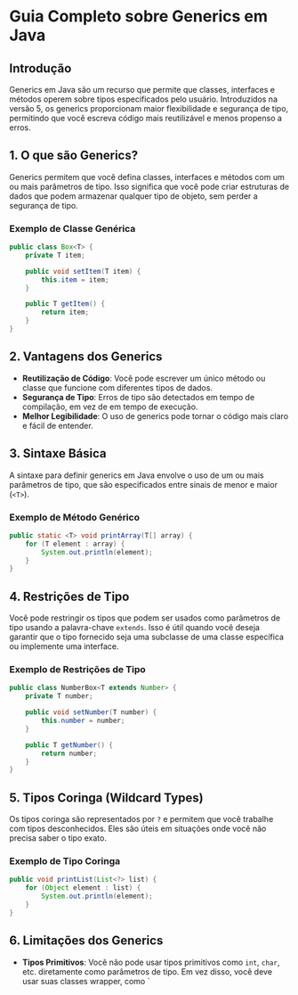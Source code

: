 
# Guia Completo sobre Generics em Java

## Introdução

Generics em Java são um recurso que permite que classes, interfaces e métodos operem sobre tipos especificados pelo usuário. Introduzidos na versão 5, os generics proporcionam maior flexibilidade e segurança de tipo, permitindo que você escreva código mais reutilizável e menos propenso a erros.

## 1. O que são Generics?

Generics permitem que você defina classes, interfaces e métodos com um ou mais parâmetros de tipo. Isso significa que você pode criar estruturas de dados que podem armazenar qualquer tipo de objeto, sem perder a segurança de tipo.

### Exemplo de Classe Genérica

```java
public class Box<T> {
    private T item;

    public void setItem(T item) {
        this.item = item;
    }

    public T getItem() {
        return item;
    }
}
```

## 2. Vantagens dos Generics

- **Reutilização de Código**: Você pode escrever um único método ou classe que funcione com diferentes tipos de dados.
- **Segurança de Tipo**: Erros de tipo são detectados em tempo de compilação, em vez de em tempo de execução.
- **Melhor Legibilidade**: O uso de generics pode tornar o código mais claro e fácil de entender.

## 3. Sintaxe Básica

A sintaxe para definir generics em Java envolve o uso de um ou mais parâmetros de tipo, que são especificados entre sinais de menor e maior (`<T>`).

### Exemplo de Método Genérico

```java
public static <T> void printArray(T[] array) {
    for (T element : array) {
        System.out.println(element);
    }
}
```

## 4. Restrições de Tipo

Você pode restringir os tipos que podem ser usados como parâmetros de tipo usando a palavra-chave `extends`. Isso é útil quando você deseja garantir que o tipo fornecido seja uma subclasse de uma classe específica ou implemente uma interface.

### Exemplo de Restrições de Tipo

```java
public class NumberBox<T extends Number> {
    private T number;

    public void setNumber(T number) {
        this.number = number;
    }

    public T getNumber() {
        return number;
    }
}
```

## 5. Tipos Coringa (Wildcard Types)

Os tipos coringa são representados por `?` e permitem que você trabalhe com tipos desconhecidos. Eles são úteis em situações onde você não precisa saber o tipo exato.

### Exemplo de Tipo Coringa

```java
public void printList(List<?> list) {
    for (Object element : list) {
        System.out.println(element);
    }
}
```

## 6. Limitações dos Generics

- **Tipos Primitivos**: Você não pode usar tipos primitivos como `int`, `char`, etc. diretamente como parâmetros de tipo. Em vez disso, você deve usar suas classes wrapper, como `